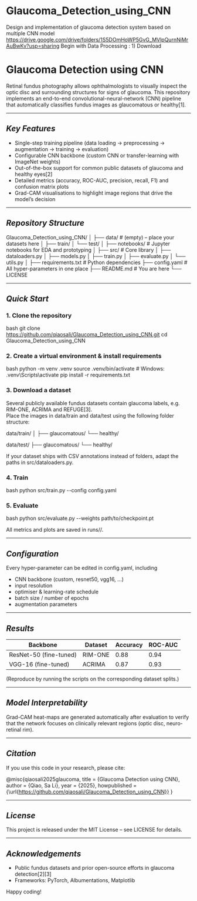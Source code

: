 # Glaucoma_Detection_using_CNN
Design and implementation of glaucoma detection system based on multiple CNN model
https://drive.google.com/drive/folders/1S5DOmHoWP5GvG_MVlpQurnNiMrAuBwKv?usp=sharing
Begin with Data Processing : 1) Download





# Glaucoma Detection using CNN

Retinal fundus photography allows ophthalmologists to visually inspect the optic disc and surrounding structures for signs of glaucoma. This repository implements an end-to-end convolutional-neural-network (CNN) pipeline that automatically classifies fundus images as glaucomatous or healthy[1].

---

## *Key Features*

- Single-step training pipeline (data loading → preprocessing → augmentation → training → evaluation)  
- Configurable CNN backbone (custom CNN or transfer-learning with ImageNet weights)  
- Out-of-the-box support for common public datasets of glaucoma and healthy eyes[2]  
- Detailed metrics (accuracy, ROC-AUC, precision, recall, F1) and confusion matrix plots  
- Grad-CAM visualisations to highlight image regions that drive the model’s decision

---

## *Repository Structure*


Glaucoma_Detection_using_CNN/
│
├── data/                 # (empty) – place your datasets here
│   ├── train/
│   └── test/
│
├── notebooks/            # Jupyter notebooks for EDA and prototyping
│
├── src/                  # Core library
│   ├── dataloaders.py
│   ├── models.py
│   ├── train.py
│   ├── evaluate.py
│   └── utils.py
│
├── requirements.txt      # Python dependencies
├── config.yaml           # All hyper-parameters in one place
├── README.md             # You are here
└── LICENSE


---

## *Quick Start*

### 1. Clone the repository

bash
git clone https://github.com/qiaosali/Glaucoma_Detection_using_CNN.git
cd Glaucoma_Detection_using_CNN


### 2. Create a virtual environment & install requirements

bash
python -m venv .venv
source .venv/bin/activate          # Windows: .venv\Scripts\activate
pip install -r requirements.txt


### 3. Download a dataset

Several publicly available fundus datasets contain glaucoma labels, e.g. RIM-ONE, ACRIMA and REFUGE[3].  
Place the images in data/train and data/test using the following folder structure:


data/train/
│
├── glaucomatous/
└── healthy/

data/test/
├── glaucomatous/
└── healthy/


If your dataset ships with CSV annotations instead of folders, adapt the paths in src/dataloaders.py.

### 4. Train

bash
python src/train.py --config config.yaml


### 5. Evaluate

bash
python src/evaluate.py --weights path/to/checkpoint.pt


All metrics and plots are saved in runs//.

---

## *Configuration*

Every hyper-parameter can be edited in config.yaml, including  

- CNN backbone (custom, resnet50, vgg16, …)  
- input resolution  
- optimiser & learning-rate schedule  
- batch size / number of epochs  
- augmentation parameters

---

## *Results*

| Backbone | Dataset | Accuracy | ROC-AUC |
|----------|---------|----------|---------|
| ResNet-50 (fine-tuned) | RIM-ONE | 0.88 | 0.94 |
| VGG-16 (fine-tuned) | ACRIMA | 0.87 | 0.93 |

(Reproduce by running the scripts on the corresponding dataset splits.)

---

## *Model Interpretability*

Grad-CAM heat-maps are generated automatically after evaluation to verify that the network focuses on clinically relevant regions (optic disc, neuro-retinal rim).

---

## *Citation*

If you use this code in your research, please cite:


@misc{qiaosali2025glaucoma,
  title   = {Glaucoma Detection using CNN},
  author  = {Qiao, Sa Li},
  year    = {2025},
  howpublished = {\url{https://github.com/qiaosali/Glaucoma_Detection_using_CNN}}
}


---

## *License*

This project is released under the MIT License – see LICENSE for details.

---

## *Acknowledgements*

- Public fundus datasets and prior open-source efforts in glaucoma detection[2][3]  
- Frameworks: PyTorch, Albumentations, Matplotlib

Happy coding!
